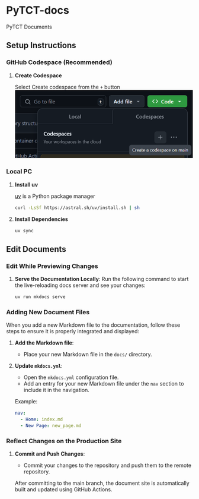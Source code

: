 # PyTCT-docs

PyTCT Documents

## Setup Instructions

### GitHub Codespace (Recommended)

1. **Create Codespace**

    Select Create codespace from the `+` button  
    ![codespace](./img/codespace.png)

### Local PC

1. **Install uv**

    [uv](https://docs.astral.sh/uv/getting-started/installation/) is a Python package manager

    ```bash
    curl -LsSf https://astral.sh/uv/install.sh | sh
    ```

2. **Install Dependencies**

    ```bash
    uv sync
    ```

## Edit Documents

### Edit While Previewing Changes

1. **Serve the Documentation Locally**:
    Run the following command to start the live-reloading docs server and see your changes:

    ```bash
    uv run mkdocs serve
    ```

### Adding New Document Files

When you add a new Markdown file to the documentation, follow these steps to ensure it is properly integrated and displayed:

1. **Add the Markdown file**:
    - Place your new Markdown file in the `docs/` directory.

2. **Update `mkdocs.yml`**:
    - Open the `mkdocs.yml` configuration file.
    - Add an entry for your new Markdown file under the `nav` section to include it in the navigation.

    Example:
    ```yaml
    nav:
      - Home: index.md
      - New Page: new_page.md
    ```

### Reflect Changes on the Production Site

1. **Commit and Push Changes**:
    - Commit your changes to the repository and push them to the remote repository.

    After committing to the main branch, the document site is automatically built and updated using GitHub Actions.
